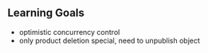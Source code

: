 ## Learning Goals

* optimistic concurrency control
* only product deletion special, need to unpublish object